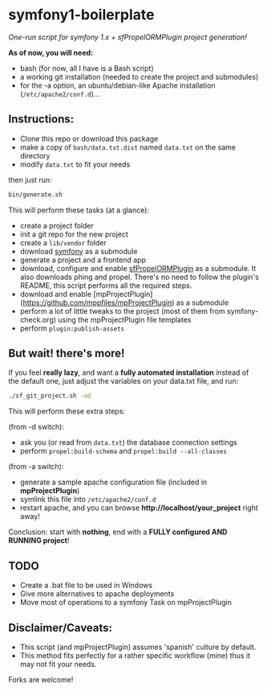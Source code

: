 # symfony1-boilerplate #

*One-run script for symfony 1.x + sfPropelORMPlugin project generation!*

**As of now, you will need:**

- bash (for now, all I have is a Bash script)
- a working git installation (needed to create the project and submodules)
- for the -a option, an ubuntu/debian-like Apache installation (`/etc/apache2/conf.d`)...

## Instructions:

- Clone this repo or download this package
- make a copy of `bash/data.txt.dist` named `data.txt` on the same directory
- modify `data.txt` to fit your needs

then just run:

```bash
bin/generate.sh
```

This will perform these tasks (at a glance):

- create a project folder
- init a git repo for the new project
- create a `lib/vendor` folder
- download [symfony](https://github.com/symfony/symfony1) as a submodule
- generate a project and a frontend app
- download, configure and enable [sfPropelORMPlugin](https://github.com/propelorm/sfPropelORMPlugin) as a submodule.
  It also downloads phing and propel. There's no need to follow the plugin's README, this script performs all the required steps.
- download and enable [mpProjectPlugin] (https://github.com/mppfiles/mpProjectPlugin) as a submodule
- perform a lot of little tweaks to the project (most of them from symfony-check.org) using the mpProjectPlugin file templates
- perform `plugin:publish-assets`

## But wait! there's more!

If you feel **really lazy**, and want a **fully automated installation** instead of the default one, just adjust the variables on your data.txt file, and run:

```bash
./sf_git_project.sh -ad
```

This will perform these extra steps:

(from -d switch):

- ask you (or read from `data.txt`) the database connection settings
- perform `propel:build-schema` and `propel:build --all-classes`

(from -a switch):

- generate a sample apache configuration file (included in **mpProjectPlugin**)
- symlink this file into `/etc/apache2/conf.d`
- restart apache, and you can browse **http://localhost/your_project** right away!

Conclusion: start with **nothing**, end with a **FULLY configured AND RUNNING project**!

## TODO

- Create a .bat file to be used in Windows
- Give more alternatives to apache deployments
- Move most of operations to a symfony Task on mpProjectPlugin

## Disclaimer/Caveats:

- This script (and mpProjectPlugin) assumes 'spanish' culture by default.
- This method fits perfectly for a rather specific workflow (mine) thus it may not fit your needs.

Forks are welcome!
